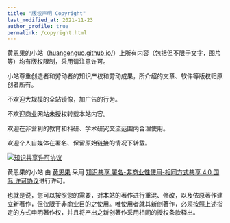 ```yaml
---
title: "版权声明 Copyright"
last_modified_at: 2021-11-23
author_profile: true
permalink: /copyright.html
---
```

黄恩果的小站（[huangenguo.github.io/](https://huangenguo.github.io/)）上所有内容（包括但不限于文字，图片等）均有版权限制，采用请注意许可。

小站尊重创造者和劳动者的知识产权和劳动成果，所介绍的文章、软件等版权归原创者所有。



不欢迎大规模的全站镜像，加广告的行为。

不欢迎商业网站未授权转载本站内容。



欢迎在非营利的教育和科研、学术研究交流范围内合理使用。

欢迎个人自媒体在署名、保留原始链接的情况下转载。



<a rel="license" href="https://creativecommons.org/licenses/by-nc-sa/4.0/deed.zh"><img alt="知识共享许可协议" style="border-width:0" src="https://i.creativecommons.org/l/by-nc-sa/4.0/80x15.png" /></a>

<span xmlns:dct="http://purl.org/dc/terms/" href="http://purl.org/dc/dcmitype/Text" property="dct:title" rel="dct:type">黄恩果的小站</span> 由 <a xmlns:cc="http://creativecommons.org/ns#" href="https://huangenguo.github.io" property="cc:attributionName" rel="cc:attributionURL">黄恩果</a> 采用 <a rel="license" href="https://creativecommons.org/licenses/by-nc-sa/4.0/deed.zh">知识共享 署名-非商业性使用-相同方式共享 4.0 国际 许可协议</a>进行许可。

也就是说，您可以按照您的需要，对本站的著作进行重混、修改，以及依原著作建立新著作，但仅限于非商业目的之使用。唯使用者就其新创著作，必须按照上述指定的方式申明著作权，并且将产出之新创著作采用相同的授权条款释出。